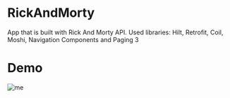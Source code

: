 # RickAndMorty
App that is built with Rick And Morty API.
Used libraries: Hilt, Retrofit, Coil, Moshi, Navigation Components and Paging 3
# Demo
![me](https://github.com/l1xly/RickAndMorty/blob/master/RickAndMorty.gif)
